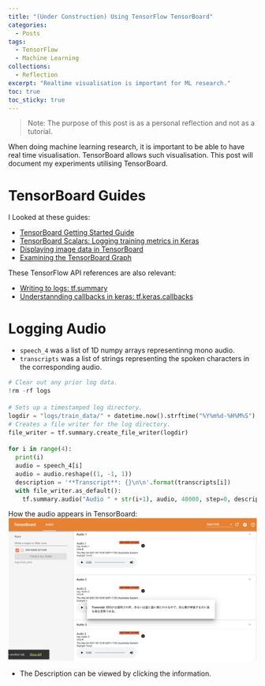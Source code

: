 ```yaml
---
title: "(Under Construction) Using TensorFlow TensorBoard"
categories:
  - Posts
tags:
  - TensorFlow
  - Machine Learning
collections:
  - Reflection
excerpt: "Realtime visualisation is important for ML research."
toc: true
toc_sticky: true
---
```

> Note: The purpose of this post is as a personal reflection and not as a tutorial.

When doing machine learning research, it is important to be able to have real time visualisation. TensorBoard allows such visualisation. This post will document my experiments utilising TensorBoard.

# TensorBoard Guides
I Looked at these guides:
* [TensorBoard Getting Started Guide](https://www.tensorflow.org/tensorboard/get_started)
* [TensorBoard Scalars: Logging training metrics in Keras](https://www.tensorflow.org/tensorboard/scalars_and_keras)
* [Displaying image data in TensorBoard](https://www.tensorflow.org/tensorboard/image_summaries)
* [Examining the TensorBoard Graph](https://www.tensorflow.org/tensorboard/graphs)

These TensorFlow API references are also relevant:
* [Writing to logs: tf.summary](https://www.tensorflow.org/api_docs/python/tf/summary?version=nightly)
* [Understannding callbacks in keras: tf.keras.callbacks](https://www.tensorflow.org/api_docs/python/tf/keras/callbacks)

# Logging Audio
* `speech_4` was a list of 1D numpy arrays representinng mono audio.
* `transcripts` was a list of strings representing the spoken characters in the corresponding audio.
```python
# Clear out any prior log data.
!rm -rf logs

# Sets up a timestamped log directory.
logdir = "logs/train_data/" + datetime.now().strftime("%Y%m%d-%H%M%S")
# Creates a file writer for the log directory.
file_writer = tf.summary.create_file_writer(logdir)

for i in range(4):
  print(i)
  audio = speech_4[i]
  audio = audio.reshape((1, -1, 1))
  description = '**Transcript**: {}\n\n'.format(transcripts[i])
  with file_writer.as_default():
    tf.summary.audio("Audio " + str(i+1), audio, 48000, step=0, description=description)
```
How the audio appears in TensorBoard:
![image1](/assets/images/2021-03-02-using-tensorflow-tensorboard/image1.jpg)
* The Description can be viewed by clicking the information.

